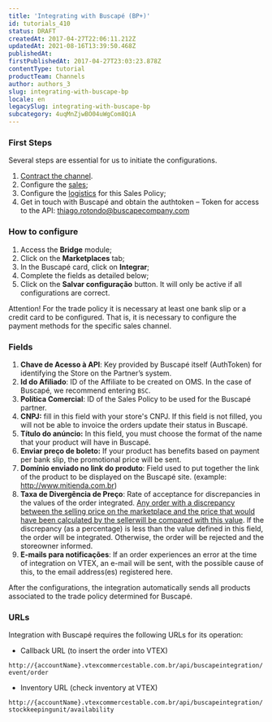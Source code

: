 ```yaml
---
title: 'Integrating with Buscapé (BP+)'
id: tutorials_410
status: DRAFT
createdAt: 2017-04-27T22:06:11.212Z
updatedAt: 2021-08-16T13:39:50.468Z
publishedAt: 
firstPublishedAt: 2017-04-27T23:03:23.878Z
contentType: tutorial
productTeam: Channels
author: authors_3
slug: integrating-with-buscape-bp
locale: en
legacySlug: integrating-with-buscape-bp
subcategory: 4uqMnZjwBO04uWgCom8QiA
---
```


### First Steps

Several steps are essential for us to initiate the configurations.

1. [Contract the channel](/en/tutorial/configuring-logistics-for-a-marketplace).
2. Configure the [sales](/en/tutorial/configuring-a-marketplace-sales-policy/);
3. Configure the [logistics](/en/tutorial/configuring-logistics-for-a-marketplace) for this Sales Policy;
4. Get in touch with Buscapé and obtain the authtoken – Token for access to the API: thiago.rotondo@buscapecompany.com

### How to configure

1. Access the **Bridge** module;
2. Click on the **Marketplaces** tab;
3. In the Buscapé card, click on **Integrar**;
4. Complete the fields as detailed below;
5. Click on the **Salvar configuração** button. It will only be active if all configurations are correct.

<div class="alert alert-warning">
Attention! For the trade policy it is necessary at least one bank slip or a credit card to be configured. That is, it is necessary to configure the payment methods for the specific sales channel.
</div>

### Fields

1. **Chave de Acesso à API**: Key provided by Buscapé itself (AuthToken) for identifying the Store on the Partner’s system.
2. **Id do Afiliado**: ID of the Affiliate to be created on OMS. In the case of Buscapé, we recommend entering `BSC`.
3. **Política Comercial**: ID of the Sales Policy to be used for the Buscapé partner.
4. **CNPJ:** fill in this field with your store's CNPJ. If this field is not filled, you will not be able to invoice the orders update their status in Buscapé.
5. **Título do anúncio:** In this field, you must choose the format of the name that your product will have in Buscapé.
6. **Enviar preço de boleto:**  If your product has benefits based on payment per bank slip, the promotional price will be sent.
7. **Domínio enviado no link do produto**: Field used to put together the link of the product to be displayed on the Buscapé site. (example: http://www.mitienda.com.br)
8. **Taxa de Divergência de Preço**: Rate of acceptance for discrepancies in the values of the order integrated. [Any order with a discrepancy between the selling price on the marketplace and the price that would have been calculated by the seller](http://help.vtex.com/faq/por-que-o-pedido-foi-fechado-com-um-preco-errado/ "Any order with a discrepancy between the selling price on the marketplace and the price that would have been calculated by the seller")[will be compared with this value](http://help.vtex.com/faq/por-que-o-pedido-foi-fechado-com-um-preco-errado/ " will be compared with this value"). If the discrepancy (as a percentage) is less than the value defined in this field, the order will be integrated. Otherwise, the order will be rejected and the storeowner informed.
9. **E-mails para notificações**: If an order experiences an error at the time of integration on VTEX, an e-mail will be sent, with the possible cause of this, to the email address(es) registered here.

After the configurations, the integration automatically sends all products associated to the trade policy determined for Buscapé.

### URLs

Integration with Buscapé requires the following URLs for its operation:

- Callback URL (to insert the order into VTEX)

```http://{accountName}.vtexcommercestable.com.br/api/buscapeintegration/event/order```

- Inventory URL (check inventory at VTEX)

```http://{accountName}.vtexcommercestable.com.br/api/buscapeintegration/stockkeepingunit/availability```
